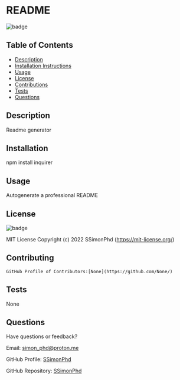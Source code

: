 # README

![badge](https://img.shields.io/badge/License-MIT-blue)

## Table of Contents

- [Description](#description)
- [Installation Instructions](#installation)
- [Usage](#usage)
- [License](#license)
- [Contributions](#contributions)
- [Tests](#tests)
- [Questions](#questions)

## Description

  Readme generator

## Installation

  npm install inquirer

## Usage

  Autogenerate a professional README

## License

  ![badge](https://img.shields.io/badge/License-MIT-blue)

  MIT License Copyright (c) 2022 SSimonPhd
    (https://mit-license.org/)

## Contributing

	GitHub Profile of Contributors:[None](https://github.com/None/)

## Tests

  None

## Questions

  Have questions or feedback?

  Email: simon_phd@proton.me

  GitHub Profile: [SSimonPhd](https://github.com/SSimonPhd/)

  GitHub Repository: [SSimonPhd](https://github.com/SSimonPhd/)
	